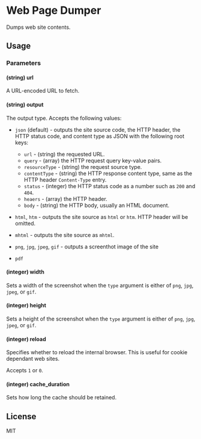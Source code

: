 # Web Page Dumper
Dumps web site contents.

## Usage

### Parameters

#### (string) url 
A URL-encoded URL to fetch. 

#### (string) output
The output type. Accepts the following values:
- `json` (default) - outputs the site source code, the HTTP header, the HTTP status code, and content type as JSON with the following root keys: 
  - `url` - (string) the requested URL.
  - `query` - (array) the HTTP request query key-value pairs.
  - `resourceType` - (string) the request source type.
  - `contentType` - (string) the HTTP response content type, same as the HTTP header `Content-Type` entry.
  - `status` - (integer) the HTTP status code as a number such as `200` and `404`.
  - `heaers` - (array) the HTTP header.
  - `body`   - (string) the HTTP body, usually an HTML document.
  
- `html`, `htm` - outputs the site source as `html` or `htm`. HTTP header will be omitted.
- `mhtml` - outputs the site source as `mhtml`.
- `png`, `jpg`, `jpeg`, `gif` - outputs a screenthot image of the site
- `pdf`

#### (integer) width
Sets a width of the screenshot when the `type` argument is either of `png`, `jpg`, `jpeg`, or `gif`.  
 
#### (integer) height 
Sets a height of the screenshot when the `type` argument is either of `png`, `jpg`, `jpeg`, or `gif`.

#### (integer) reload  
Specifies whether to reload the internal browser. This is useful for cookie dependant web sites.  

Accepts `1` or `0`.

#### (integer) cache_duration
Sets how long the cache should be retained.

## License
MIT
